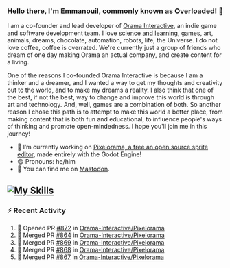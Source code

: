 ### Hello there, I'm Emmanouil, commonly known as Overloaded! 👋
I am a co-founder and lead developer of [Orama Interactive](https://www.orama-interactive.com/), an indie game and software development team. I love [science and learning](https://github.com/OverloadedOrama/KnowledgeBase), games, art, animals, dreams, chocolate, automation, robots, life, the Universe. I do not love coffee, coffee is overrated. We're currently just a group of friends who dream of one day making Orama an actual company, and create content for a living.

One of the reasons I co-founded Orama Interactive is because I am a thinker and a dreamer, and I wanted a way to get my thoughts and creativity out to the world, and to make my dreams a reality. I also think that one of the best, if not the best, way to change and improve this world is through art and technology. And, well, games are a combination of both. So another reason I chose this path is to attempt to make this world a better place, from making content that is both fun and educational, to influence people's ways of thinking and promote open-mindedness. I hope you'll join me in this journey!

- 🔭 I’m currently working on [Pixelorama, a free an open source sprite editor](https://github.com/Orama-Interactive/Pixelorama), made entirely with the Godot Engine!
- 😄 Pronouns: he/him
- 🐘 You can find me on <a rel="me" href="https://mastodon.social/@Overloaded">Mastodon</a>.

[![My Skills](https://skillicons.dev/icons?i=godot,py,cpp,cs,git,linux,html)](https://skillicons.dev)
---

### :zap: Recent Activity

<!--START_SECTION:activity-->
1. 💪 Opened PR [#872](https://github.com/Orama-Interactive/Pixelorama/pull/872) in [Orama-Interactive/Pixelorama](https://github.com/Orama-Interactive/Pixelorama)
2. 🎉 Merged PR [#864](https://github.com/Orama-Interactive/Pixelorama/pull/864) in [Orama-Interactive/Pixelorama](https://github.com/Orama-Interactive/Pixelorama)
3. 🎉 Merged PR [#869](https://github.com/Orama-Interactive/Pixelorama/pull/869) in [Orama-Interactive/Pixelorama](https://github.com/Orama-Interactive/Pixelorama)
4. 🎉 Merged PR [#868](https://github.com/Orama-Interactive/Pixelorama/pull/868) in [Orama-Interactive/Pixelorama](https://github.com/Orama-Interactive/Pixelorama)
5. 🎉 Merged PR [#867](https://github.com/Orama-Interactive/Pixelorama/pull/867) in [Orama-Interactive/Pixelorama](https://github.com/Orama-Interactive/Pixelorama)
<!--END_SECTION:activity-->

<!--
**OverloadedOrama/OverloadedOrama** is a ✨ _special_ ✨ repository because its `README.md` (this file) appears on your GitHub profile.

Here are some ideas to get you started:

- 👯 I’m looking to collaborate on ...
- 🤔 I’m looking for help with ...
- 💬 Ask me about ...
- 📫 How to reach me: ...
- ⚡ Fun fact: ...
-->
